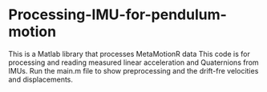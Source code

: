 # Processing-IMU-for-pendulum-motion
This is a Matlab library that processes MetaMotionR data 
This code is for processing and reading measured linear acceleration and Quaternions from IMUs. Run the main.m file to show preprocessing and the drift-fre velocities and displacements. 
